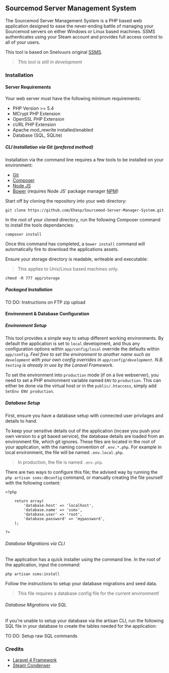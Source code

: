 ## Sourcemod Server Management System

The Sourcemod Server Management System is a PHP based web application designed to ease the never-ending battle of managing your Sourcemod servers on either Windows or Linux based machines.  SSMS authenticates using your Steam account and provides full access control to all of your users.

This tool is based on Snelvuurs original [SSMS](https://github.com/Snelvuur/SSMS).

> *This tool is still in development*

### Installation

#### Server Requirements

Your web server must have the following minimum requirements:

- PHP Version >= 5.4
- MCrypt PHP Extension
- OpenSSL PHP Extension
- cURL PHP Extension
- Apache mod_rewrite installed/enabled
- Database (SQL, SQLite)

##### CLI Installation via Git (prefered method)

Installation via the command line requires a few tools to be installed on your environment:

- [Git](http://git-scm.com/)
- [Composer](https://getcomposer.org/)
- [Node JS](http://nodejs.org/download/)
- [Bower](http://nodejs.org/download/) (requires Node JS' package manager [NPM](https://www.npmjs.org/))

Start off by cloning the repository into your web directory:

`git clone https://github.com/Ehesp/Sourcemod-Server-Manager-System.git`

In the root of your cloned directory, run the following Composer command to install the tools dependancies:

`composer install`

Once this command has completed, a `bower install` command will automatically fire to download the applications assets.

Ensure your storage directory is readable, writeable and executable:
> This applies to Unix/Linux based machines only.

`chmod -R 777 app/storage`

##### Packaged Installation

TO DO: Instructions on FTP zip upload

#### Environment & Database Configuration

##### Environment Setup

This tool provides a simple way to setup different working environments. By default the application is set to `local` development, and thus any configuration options within `app/config/local` override the defaults within `app/config`. *Feel free to set the environment to another name such as `development` with your own config overrides in `app/config/development`. N.B. `testing` is already in use by the Laravel Framework*.

To set the environment into `production` mode (if on a live webserver), you need to set a PHP environment variable named `ENV` to `production`. This can either be done via the virtual host or in the `public/.htaccess`, simply add `SetEnv ENV production`.

##### Database Setup

First, ensure you have a database setup with connected user privilages and details to hand.

To keep your sensitive details out of the application (incase you push your own version to a git based service), the database details are loaded from an environment file, which git ignores. These files are located in the root of your application, with the naming convention of `.env.*.php`. For example in local environment, the file will be named `.env.local.php`.

> In production, the file is named `.env.php`.

There are two ways to configure this file; the advised way by running the `php artisan ssms:dbconfig` command, or manually creating the file yourself with the following content:

~~~
<?php

	return array(
	    'database.host' => 'localhost',
	    'database.name' => 'ssms',
	    'database.user' => 'root',
	    'database.password' => 'mypassword',
	);

?>
~~~

###### Database Migrations via CLI

The application has a quick installer using the command line. In the root of the application, input the command:

`php artisan ssms:install`

Follow the instructions to setup your database migrations and seed data.

> This file requires a database config file for the current environment!

###### Database Migrations via SQL

If you're unable to setup your database via the artisan CLI, run the following SQL file in your database to create the tables needed for the application:

TO DO: Setup raw SQL commands

### Credits

- [Laravel 4 Framework](https://github.com/laravel/laravel)
- [Steam Condenser](https://github.com/koraktor/steam-condenser)
